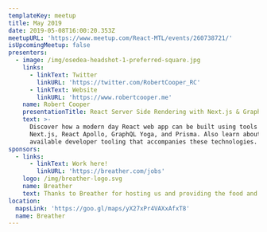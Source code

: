 ```yaml
---
templateKey: meetup
title: May 2019
date: 2019-05-08T16:00:20.353Z
meetupURL: 'https://www.meetup.com/React-MTL/events/260738721/'
isUpcomingMeetup: false
presenters:
  - image: /img/osedea-headshot-1-preferred-square.jpg
    links:
      - linkText: Twitter
        linkURL: 'https://twitter.com/RobertCooper_RC'
      - linkText: Website
        linkURL: 'https://www.robertcooper.me'
    name: Robert Cooper
    presentationTitle: React Server Side Rendering with Next.js & GraphQL
    text: >-
      Discover how a modern day React web app can be built using tools such as
      Next.js, React Apollo, GraphQL Yoga, and Prisma. Also learn about the
      available developer tooling that accompanies these technologies.
sponsors:
  - links:
      - linkText: Work here!
        linkURL: 'https://breather.com/jobs'
    logo: /img/breather-logo.svg
    name: Breather
    text: Thanks to Breather for hosting us and providing the food and beverages!
location:
  mapsLink: 'https://goo.gl/maps/yX27xPr4VAXxAfxT8'
  name: Breather
---
```


